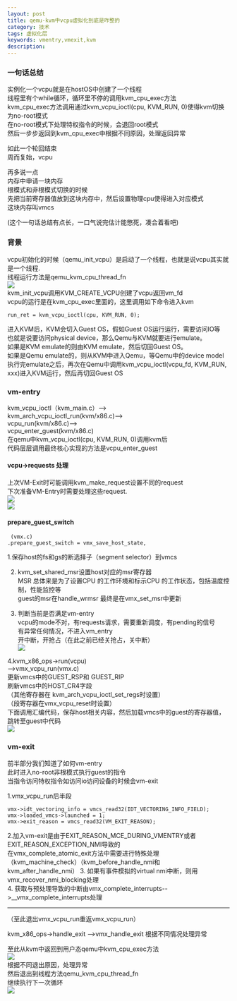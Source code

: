 ```yaml
---
layout: post
title: qemu-kvm中vcpu虚拟化到底是咋整的
category: 技术
tags: 虚拟化层
keywords: vmentry,vmexit,kvm
description: 
---
```


### 一句话总结 ###

实例化一个vcpu就是在hostOS中创建了一个线程  
线程里有个while循环，循环里不停的调用kvm_cpu_exec方法  
kvm_cpu_exec方法调用通过kvm_vcpu_ioctl(cpu, KVM_RUN, 0)使得kvm切换为no-root模式  
在no-root模式下处理特权指令的时候，会退回root模式  
然后一步步返回到kvm_cpu_exec中根据不同原因，处理返回异常  

如此一个轮回结束  
周而复始，vcpu


再多说一点  
内存中申请一块内存  
根模式和非根模式切换的时候  
先把当前寄存器值放到这块内存中，然后设置物理cpu使得进入对应模式  
这块内存叫vmcs


(这个一句话总结有点长，一口气说完估计能憋死，凑合着看吧)

### 背景 ###

vcpu初始化的时候（qemu_init_vcpu）是启动了一个线程，也就是说vcpu其实就是一个线程.  
线程运行方法是qemu_kvm_cpu_thread_fn  
![](http://i.imgur.com/MXynnpc.png)  
kvm_init_vcpu调用KVM_CREATE_VCPU创建了vcpu返回vm_fd  
vcpu的运行是在kvm_cpu_exec里面的，这里调用如下命令进入kvm  

    run_ret = kvm_vcpu_ioctl(cpu, KVM_RUN, 0);

进入KVM后，KVM会切入Guest OS，假如Guest OS运行运行，需要访问IO等  
也就是说要访问physical device，那么Qemu与KVM就要进行emulate。  
如果是KVM emulate的则由KVM emulate，然后切回Guest OS。  
如果是Qemu emulate的，则从KVM中进入Qemu，等Qemu中的device model执行完emulate之后，再次在Qemu中调用kvm_vcpu_ioctl(vcpu_fd, KVM_RUN, xxx)进入KVM运行，然后再切回Guest OS

### vm-entry ###

kvm_vcpu_ioctl（kvm_main.c）-->  
kvm_arch_vcpu_ioctl_run(kvm/x86.c)-->  
vcpu_run(kvm/x86.c)-->  
vcpu_enter_guest(kvm/x86.c)  
在qemu中kvm_vcpu_ioctl(cpu, KVM_RUN, 0)调用kvm后  
代码层层调用最终核心实现的方法是vcpu_enter_guest  

#### vcpu->requests 处理 ####

上次VM-Exit时可能调用kvm_make_request设置不同的request  
下次准备VM-Entry时需要处理这些request.  
![](http://i.imgur.com/6x4ZA5p.png)  
![](http://i.imgur.com/Jf0tSZ8.png)  

#### prepare_guest_switch ####  

     (vmx.c)
    .prepare_guest_switch = vmx_save_host_state,

1.保存host的fs和gs的断选择子（segment selector）到vmcs  

2. kvm_set_shared_msr设置host对应的msr寄存器  
   MSR 总体来是为了设置CPU 的工作环境和标示CPU 的工作状态，包括温度控制，性能监控等  
   guest的msr在handle_wrmsr  最终是在vmx_set_msr中更新  

3. 判断当前是否满足vm-entry  
   vcpu的mode不对，有requests请求，需要重新调度，有pending的信号  
   有异常任何情况，不进入vm_entry  
   开中断，开抢占（在此之前已经关抢占，关中断）  
![](http://i.imgur.com/dQcGaJ9.png)

4.kvm_x86_ops->run(vcpu)  
  -->vmx_vcpu_run(vmx.c)  
   更新vmcs中的GUEST_RSP和 GUEST_RIP  
   刷新vmcs中的HOST_CR4字段  
   （其他寄存器在 kvm_arch_vcpu_ioctl_set_regs时设置）  
   （段寄存器在vmx_vcpu_reset时设置）  
   下面调用汇编代码，保存host相关内容，然后加载vmcs中的guest的寄存器值，跳转至guest中代码  
   ![](http://i.imgur.com/KOXdBHQ.png)

### vm-exit ###

前半部分我们知道了如何vm-entry  
此时进入no-root非根模式执行guest的指令  
当指令访问特权指令如访问io访问设备的时候会vm-exit  

1.vmx_vcpu_run后半段  

    vmx->idt_vectoring_info = vmcs_read32(IDT_VECTORING_INFO_FIELD);
    vmx->loaded_vmcs->launched = 1;
    vmx->exit_reason = vmcs_read32(VM_EXIT_REASON);

2.加入vm-exit是由于EXIT_REASON_MCE_DURING_VMENTRY或者EXIT_REASON_EXCEPTION_NMI导致的  
  在vmx_complete_atomic_exit方法中需要进行特殊处理  
  （kvm_machine_check）（kvm_before_handle_nmi和kvm_after_handle_nmi） 
3. 如果有事件模拟的virtual nmi中断，则用vmx_recover_nmi_blocking处理  
4. 获取与预处理导致的中断由vmx_complete_interrupts-->__vmx_complete_interrupts处理

----------
（至此退出vmx_vcpu_run重返vmx_vcpu_run）

kvm_x86_ops->handle_exit
-->vmx_handle_exit
根据不同情况处理异常

至此从kvm中返回到用户态qemu中kvm_cpu_exec方法  
![](http://i.imgur.com/l7ZC2wr.png)  
根据不同退出原因，处理异常  
然后退出到线程方法qemu_kvm_cpu_thread_fn  
继续执行下一次循环  
![](http://i.imgur.com/FVFomPl.png)
